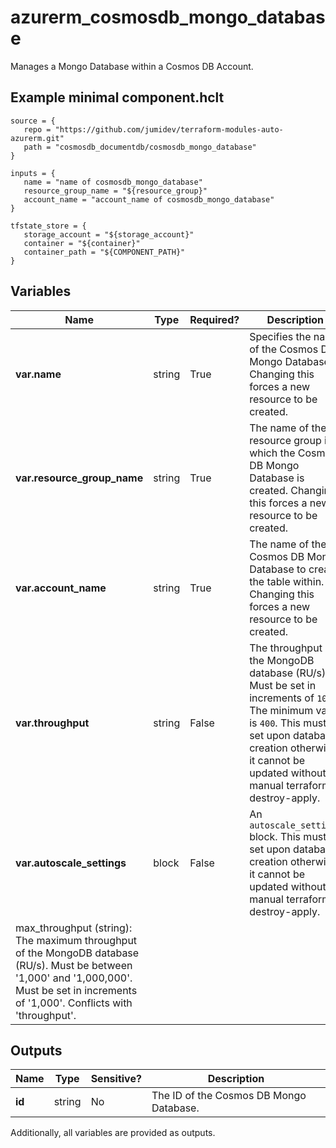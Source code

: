 # azurerm_cosmosdb_mongo_database

Manages a Mongo Database within a Cosmos DB Account.

## Example minimal component.hclt

```hcl
source = {
   repo = "https://github.com/jumidev/terraform-modules-auto-azurerm.git" 
   path = "cosmosdb_documentdb/cosmosdb_mongo_database" 
}

inputs = {
   name = "name of cosmosdb_mongo_database" 
   resource_group_name = "${resource_group}" 
   account_name = "account_name of cosmosdb_mongo_database" 
}

tfstate_store = {
   storage_account = "${storage_account}" 
   container = "${container}" 
   container_path = "${COMPONENT_PATH}" 
}

```

## Variables

| Name | Type | Required? |  Description |
| ---- | ---- | --------- |  ----------- |
| **var.name** | string | True | Specifies the name of the Cosmos DB Mongo Database. Changing this forces a new resource to be created. | 
| **var.resource_group_name** | string | True | The name of the resource group in which the Cosmos DB Mongo Database is created. Changing this forces a new resource to be created. | 
| **var.account_name** | string | True | The name of the Cosmos DB Mongo Database to create the table within. Changing this forces a new resource to be created. | 
| **var.throughput** | string | False | The throughput of the MongoDB database (RU/s). Must be set in increments of `100`. The minimum value is `400`. This must be set upon database creation otherwise it cannot be updated without a manual terraform destroy-apply. | 
| **var.autoscale_settings** | block | False | An `autoscale_settings` block. This must be set upon database creation otherwise it cannot be updated without a manual terraform destroy-apply. | | `autoscale_settings` block structure: || 
|   max_throughput (string): The maximum throughput of the MongoDB database (RU/s). Must be between '1,000' and '1,000,000'. Must be set in increments of '1,000'. Conflicts with 'throughput'. ||




## Outputs

| Name | Type | Sensitive? | Description |
| ---- | ---- | --------- | --------- |
| **id** | string | No  | The ID of the Cosmos DB Mongo Database. | 

Additionally, all variables are provided as outputs.
